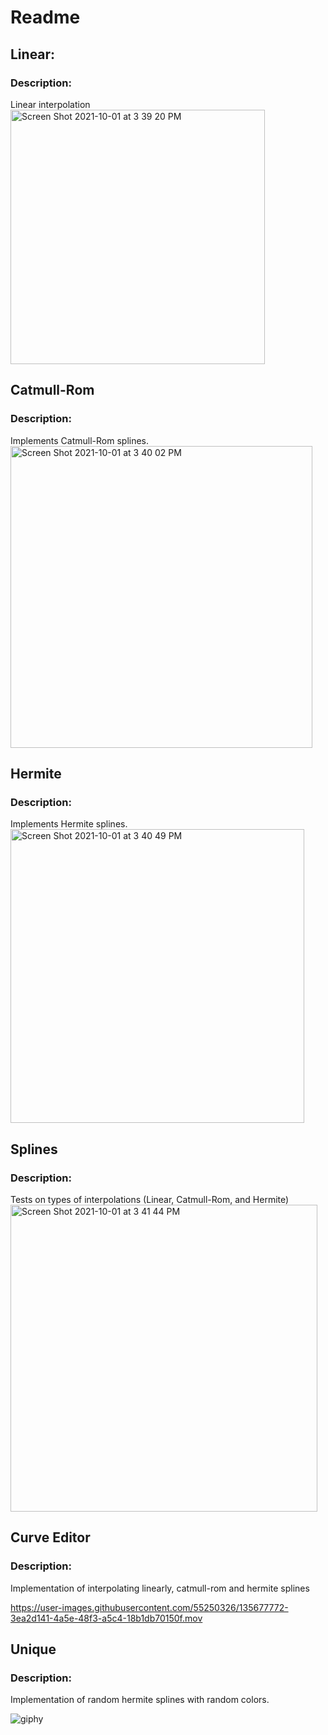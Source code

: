 # Readme

<h2>Linear:</h2>

<h3>Description:</h3>
Linear interpolation 


<img width="407" alt="Screen Shot 2021-10-01 at 3 39 20 PM" src="https://user-images.githubusercontent.com/55250326/135677306-64d5b9fb-4fe9-4bbe-b9dd-d00012b49323.png">


<h2>Catmull-Rom</h2>
<h3>Description:</h3>
Implements Catmull-Rom splines.


<img width="483" alt="Screen Shot 2021-10-01 at 3 40 02 PM" src="https://user-images.githubusercontent.com/55250326/135677367-f3c6d31c-f550-4dc1-8880-1d7efc808150.png">


<h2>Hermite</h2>

<h3>Description:</h3>
Implements Hermite splines.

<img width="470" alt="Screen Shot 2021-10-01 at 3 40 49 PM" src="https://user-images.githubusercontent.com/55250326/135677450-b9e45706-761d-4d0a-b44e-d213593837ed.png">



<h2>Splines</h2>

<h3>Description:</h3>
Tests on types of interpolations (Linear, Catmull-Rom, and Hermite)


<img width="491" alt="Screen Shot 2021-10-01 at 3 41 44 PM" src="https://user-images.githubusercontent.com/55250326/135677541-785547f0-aa06-4cf1-b1c1-4bdf3744dafe.png">


<h2>Curve Editor</h2>

<h3>Description:</h3>
Implementation of interpolating linearly, catmull-rom and hermite splines




https://user-images.githubusercontent.com/55250326/135677772-3ea2d141-4a5e-48f3-a5c4-18b1db70150f.mov

<h2>Unique</h2>

<h3>Description:</h3>
Implementation of random hermite splines with random colors.


![giphy](https://user-images.githubusercontent.com/55250326/135677970-9db44ff1-c4aa-4c07-b558-468bb5ff1891.gif)

